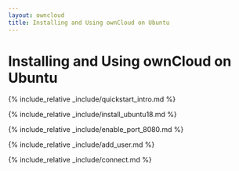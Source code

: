 ```yaml
---
layout: owncloud
title: Installing and Using ownCloud on Ubuntu
---
```


# Installing and Using ownCloud on Ubuntu

{% include_relative _include/quickstart_intro.md %}

{% include_relative _include/install_ubuntu18.md %}

{% include_relative _include/enable_port_8080.md %}

{% include_relative _include/add_user.md %}

{% include_relative _include/connect.md %}